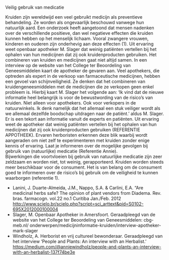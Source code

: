 Veilig gebruik van medicatie

Kruiden zijn wereldwijd een veel gebruikt medicijn als preventieve behandeling.  Ze worden als ongevaarlijk beschouwd vanwege hun natuurlijk aard. Een onderzoek heeft aangetoond dat mensen nadenken over de verschillende positieve, dan wel negatieve effecten die kruiden kunnen hebben op het menselijk lichaam. Vooral zwangere vrouwen, kinderen en ouderen zijn onderhevig aan deze effecten (1). Uit ervaring weet openbaar apotheker M. Slager dat weinig patiënten vertellen bij het ophalen van hun medicijnen dat zij ook kruidenproducten gebruiken.
Het combineren van kruiden en medicijnen gaat niet altijd samen. In een interview op de website van het College ter Beoordeling van Geneesmiddelen kaart de apotheker de gevaren aan. Veel apothekers, die optreden als expert in de verkoop van farmaceutische medicijnen, hebben een gevoel van schijnveiligheid. Ze denken dat het combineren van kruidengeneesmiddelen met de medicijnen die ze verkopen geen enkel probleem is. Hierbij kaart M. Slager het volgende aan: 
‘Ik vind dat de nieuwe informatie heel belangrijk is voor de bewustwording van de risico’s van kruiden. Niet alleen voor apothekers. Ook voor verkopers in de natuurwinkels. Ik denk namelijk dat het allemaal een stuk veiliger wordt als we allemaal dezelfde boodschap uitdragen naar de patiënt.’ aldus M. Slager. 
Er is een tekort aan informatie vanuit de experts en patiënten. Uit ervaring weet de apotheker dat weinig patiënten vertellen bij het ophalen van hun medicijnen dat zij ook kruidenproducten gebruiken (REFERENTIE APPOTHEEK). Ervaren herboristen erkennen deze blik waarbij wordt aangeraden om niet zelf te experimenteren met kruiden zonder enige kennis of ervaring. Laat je informeren over de mogelijke gevolgen bij gebruik van (natuurlijke) medicatie (Referentie Annie).  
Bijwerkingen die voortvloeien bij gebruik van natuurlijke medicatie zijn zeer zeldzaam en worden niet, tot weinig, gerapporteerd. Kruiden worden steeds meer beschikbaar voor de consument. Het is van belang om de consument goed te informeren over de risico’s bij gebruik om de veiligheid  te kunnen waarborgen (referentie 1). 

* Lanini, J. Duarte-Almeida, J.M., Nappo, S.A. & Carlini, E.A. “Are medicinal herbs safe? The opinion of plant vendors from Diadema. Rev. bras. farmacogn. vol.22 no.1 Curitiba Jan./Feb. 2012 http://www.scielo.br/scielo.php?script=sci_arttext&pid=S0102-695X2012000100004
* Slager, M. Openbaar Apotheker in Amersfoort. Geraadpleegd  van de website van het College ter Beoordeling van Geneesmiddelen: cbg-meb.nl/ onderwerpen/medicijninformatie-kruiden/interview-apotheker-mark-slager
* Windholz, A. Herborist en vrij cultureel bewonderaar. Geraadpleegd van het interview  ‘People and Plants: An interview with an Herbalist.’ https://medium.com/@anniewindholz/people-and-plants-an-interview-with-an-herbalist-137f74be3e
